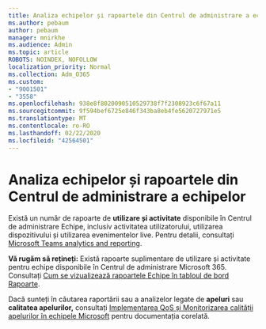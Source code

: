 ```yaml
---
title: Analiza echipelor și rapoartele din Centrul de administrare a echipelor
ms.author: pebaum
author: pebaum
manager: mnirkhe
ms.audience: Admin
ms.topic: article
ROBOTS: NOINDEX, NOFOLLOW
localization_priority: Normal
ms.collection: Adm_O365
ms.custom:
- "9001501"
- "3558"
ms.openlocfilehash: 938e8f8020090510529738f7f2308923c6f67a11
ms.sourcegitcommit: 9f594bef6725e846f343ba8eb4fe5620727971e5
ms.translationtype: MT
ms.contentlocale: ro-RO
ms.lasthandoff: 02/22/2020
ms.locfileid: "42564501"
---
```

# <a name="teams-analytics-and-reports-in-the-teams-admin-center"></a>Analiza echipelor și rapoartele din Centrul de administrare a echipelor

Există un număr de rapoarte de **utilizare și activitate** disponibile în Centrul de administrare Echipe, inclusiv activitatea utilizatorului, utilizarea dispozitivului și utilizarea evenimentelor live. Pentru detalii, consultați [Microsoft Teams analytics and reporting](https://docs.microsoft.com/microsoftteams/teams-analytics-and-reports/teams-reporting-reference).

**Vă rugăm să rețineți:** Există rapoarte suplimentare de utilizare și activitate pentru echipe disponibile în Centrul de administrare Microsoft 365. Consultați [Cum se vizualizează rapoartele Echipe în tabloul de bord Rapoarte](https://docs.microsoft.com/microsoftteams/teams-activity-reports#how-to-view-the-teams-reports-in-the-reports-dashboard).

Dacă sunteți în căutarea raportării sau a analizelor legate de **apeluri** sau **calitatea apelurilor,** consultați [Implementarea QoS și Monitorizarea calității apelurilor în echipele Microsoft](https://docs.microsoft.com/microsoftteams/monitor-call-quality-qos) pentru documentația corelată.

